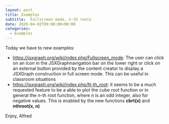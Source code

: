 ```yaml
---
layout: post
title: Examples
subtitle:  Fullscreen mode, n-th roots
date: 2020-04-02T09:00:00+00:00
categories:
  - Examples
---
```


Today we have to new examples:

* <https://jsxgraph.org/wiki/index.php/Fullscreen_mode>: The user can click on an icon in the JSXGraphnavigation bar on the lower right or click on an external button provided by the content creator to display a JSXGraph construction in full screen mode. This can be useful in classroom situations
* <https://jsxgraph.org/wiki/index.php/N-th_root>: it seems to be a much requested feature to be a able to plot the cube root function or in general the *n*-th root function, where *n* is an odd integer, also for negative values. This is enabled by the new functions __cbrt(x)__ and __nthroot(x, n)__

Enjoy, 
Alfred

